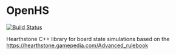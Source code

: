 # OpenHS

[![Build Status](https://travis-ci.org/jamjury/openhs.svg?branch=master)](https://travis-ci.org/jamjury/openhs)

Hearthstone C++ library for board state simulations based on the https://hearthstone.gamepedia.com/Advanced_rulebook
